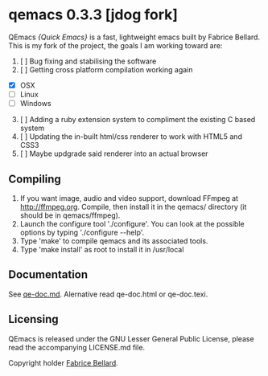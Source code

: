 qemacs 0.3.3 [jdog fork]
===

QEmacs *{Quick Emacs}* is a fast, lightweight emacs built by Fabrice Bellard. This is my fork of the project, the goals I am working toward are:

1. [ ] Bug fixing and stabilising the software
2. [ ] Getting cross platform compilation working again
  - [x] OSX
  - [ ] Linux
  - [ ] Windows
3. [ ] Adding a ruby extension system to compliment the existing C based system
4. [ ] Updating the in-built html/css renderer to work with HTML5 and CSS3
5. [ ] Maybe updgrade said renderer into an actual browser


## Compiling

1. If you want image, audio and video support, download FFmpeg at
   http://ffmpeg.org. Compile, then install it in the qemacs/ directory (it should
   be in qemacs/ffmpeg). 
2. Launch the configure tool './configure'. You can look at the
   possible options by typing './configure --help'.
3. Type 'make' to compile qemacs and its associated tools.
4. Type 'make install' as root to install it in /usr/local

## Documentation

See [qe-doc.md](http://github.com/jdwije/qemacs/blob/master/qe-doc.md). Alernative read qe-doc.html or qe-doc.texi.

## Licensing

QEmacs is released under the GNU Lesser General Public License, please read the accompanying LICENSE.md file.

Copyright holder [Fabrice Bellard](http://www.bellard.org).

